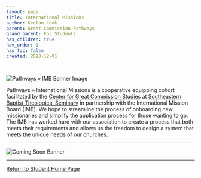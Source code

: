```yaml
---
layout: page
title: International Missions
author: Keelan Cook
parent: Great Commission Pathways
grand_parent: For Students
has_children: true
nav_order: 1
has_toc: false
created: 2020-12-01

---
```

![Pathways » IMB Banner Image](https://i.imgur.com/aeVVD30.png)

Pathways » International Missions is a cooperative equipping cohort facilitated by the [Center for Great Commission Studies](https://thecgcs.org) at [Southeastern Baptist Theological Seminary](https://sebts.edu) in partnership with the International Mission Board (IMB).  We hope to streamline the process of onboarding new missionaries and simplify the application process for those wanting to go. The IMB has worked hard with our association to create a process that both meets their requirements and allows us the freedom to design a system that meets the unique needs of our churches.

---

![Coming Soon Banner](https://i.imgur.com/pxK8WAn.png)

---

[Return to Student Home Page](/for-students/for-students.html)